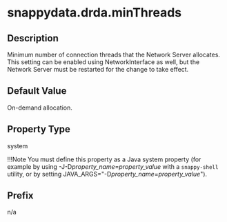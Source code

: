# snappydata.drda.minThreads

## Description

Minimum number of connection threads that the Network Server allocates. This setting can be enabled using NetworkInterface as well, but the Network Server must be restarted for the change to take effect.

## Default Value

On-demand allocation.

## Property Type

system 

!!!Note 
	You must define this property as a Java system property (for example by using -J-D*property\_name*=*property\_value* with a `snappy-shell` utility, or by setting JAVA\_ARGS="-D*property\_name*=*property\_value*").</p>

## Prefix

n/a
